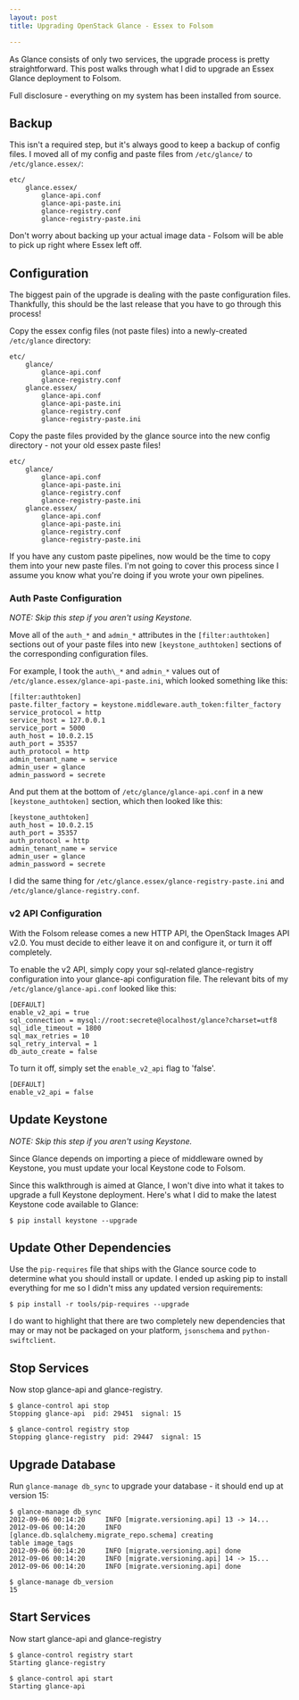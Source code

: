 ```yaml
---
layout: post
title: Upgrading OpenStack Glance - Essex to Folsom

---
```


As Glance consists of only two services, the upgrade process is pretty straightforward. This post walks through what I did to upgrade an Essex Glance deployment to Folsom.

Full disclosure - everything on my system has been installed from source.

## Backup

This isn't a required step, but it's always good to keep a backup of config files. I moved all of my config and paste files from `/etc/glance/` to `/etc/glance.essex/`:

    etc/
        glance.essex/
            glance-api.conf
            glance-api-paste.ini
            glance-registry.conf
            glance-registry-paste.ini
            
Don't worry about backing up your actual image data - Folsom will be able to pick up right where Essex left off.

## Configuration

The biggest pain of the upgrade is dealing with the paste configuration files. Thankfully, this should be the last release that you have to go through this process!

Copy the essex config files (not paste files) into a newly-created  `/etc/glance` directory:

    etc/
        glance/
            glance-api.conf
            glance-registry.conf
        glance.essex/
            glance-api.conf
            glance-api-paste.ini
            glance-registry.conf
            glance-registry-paste.ini

Copy the paste files provided by the glance source into the new config directory - not your old essex paste files!

    etc/
        glance/
            glance-api.conf
            glance-api-paste.ini
            glance-registry.conf
            glance-registry-paste.ini
        glance.essex/
            glance-api.conf
            glance-api-paste.ini
            glance-registry.conf
            glance-registry-paste.ini

If you have any custom paste pipelines, now would be the time to copy them into your new paste files. I'm not going to cover this process since I assume you know what you're doing if you wrote your own pipelines.

### Auth Paste Configuration

*NOTE: Skip this step if you aren't using Keystone.*

Move all of the `auth_*` and `admin_*` attributes in the `[filter:authtoken]` sections out of your paste files into new `[keystone_authtoken]` sections of the corresponding configuration files. 

For example, I took the `auth\_*` and `admin_*` values out of `/etc/glance.essex/glance-api-paste.ini`, which looked something like this: 

    [filter:authtoken]
    paste.filter_factory = keystone.middleware.auth_token:filter_factory
    service_protocol = http
    service_host = 127.0.0.1
    service_port = 5000
    auth_host = 10.0.2.15
    auth_port = 35357
    auth_protocol = http
    admin_tenant_name = service
    admin_user = glance
    admin_password = secrete
    
And put them at the bottom of `/etc/glance/glance-api.conf` in a new `[keystone_authtoken]` section, which then looked like this: 

    [keystone_authtoken]
    auth_host = 10.0.2.15
    auth_port = 35357
    auth_protocol = http
    admin_tenant_name = service
    admin_user = glance
    admin_password = secrete

I did the same thing for `/etc/glance.essex/glance-registry-paste.ini` and `/etc/glance/glance-registry.conf`.

### v2 API Configuration

With the Folsom release comes a new HTTP API, the OpenStack Images API v2.0. You must decide to either leave it on and configure it, or turn it off completely.

To enable the v2 API, simply copy your sql-related glance-registry configuration into your glance-api configuration file. The relevant bits of my `/etc/glance/glance-api.conf` looked like this:

    [DEFAULT]
    enable_v2_api = true
    sql_connection = mysql://root:secrete@localhost/glance?charset=utf8
    sql_idle_timeout = 1800
    sql_max_retries = 10
    sql_retry_interval = 1
    db_auto_create = false

To turn it off, simply set the `enable_v2_api` flag to 'false'.

    [DEFAULT]
    enable_v2_api = false

## Update Keystone

*NOTE: Skip this step if you aren't using Keystone.*

Since Glance depends on importing a piece of middleware owned by Keystone, you must update your local Keystone code to Folsom.

Since this walkthrough is aimed at Glance, I won't dive into what it takes to upgrade a full Keystone deployment. Here's what I did to make the latest Keystone code available to Glance: 

    $ pip install keystone --upgrade
    
## Update Other Dependencies

Use the `pip-requires` file that ships with the Glance source code to determine what you should install or update. I ended up asking pip to install everything for me so I didn't miss any updated version requirements:

    $ pip install -r tools/pip-requires --upgrade
    
I do want to highlight that there are two completely new dependencies that may or may not be packaged on your platform, `jsonschema` and `python-swiftclient`.

## Stop Services

Now stop glance-api and glance-registry.

    $ glance-control api stop
    Stopping glance-api  pid: 29451  signal: 15
    
    $ glance-control registry stop
    Stopping glance-registry  pid: 29447  signal: 15

## Upgrade Database

Run `glance-manage db_sync` to upgrade your database - it should end up at version 15:

    $ glance-manage db_sync
    2012-09-06 00:14:20     INFO [migrate.versioning.api] 13 -> 14... 
    2012-09-06 00:14:20     INFO [glance.db.sqlalchemy.migrate_repo.schema] creating
    table image_tags
    2012-09-06 00:14:20     INFO [migrate.versioning.api] done
    2012-09-06 00:14:20     INFO [migrate.versioning.api] 14 -> 15... 
    2012-09-06 00:14:20     INFO [migrate.versioning.api] done
        
    $ glance-manage db_version
    15

## Start Services

Now start glance-api and glance-registry

    $ glance-control registry start
    Starting glance-registry
    
    $ glance-control api start
    Starting glance-api
